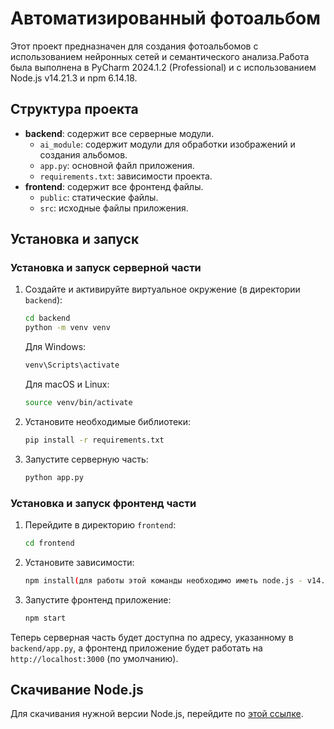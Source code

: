 # Автоматизированный фотоальбом

Этот проект предназначен для создания фотоальбомов с использованием нейронных сетей и семантического анализа.Работа была выполнена в PyCharm 2024.1.2 (Professional) и с использованием Node.js v14.21.3 и npm 6.14.18.

## Структура проекта

- **backend**: содержит все серверные модули.
  - `ai_module`: содержит модули для обработки изображений и создания альбомов.
  - `app.py`: основной файл приложения.
  - `requirements.txt`: зависимости проекта.
- **frontend**: содержит все фронтенд файлы.
  - `public`: статические файлы.
  - `src`: исходные файлы приложения.

## Установка и запуск

### Установка и запуск серверной части


1. Создайте и активируйте виртуальное окружение (в директории `backend`):
    ```bash
    cd backend
    python -m venv venv
    ```

    Для Windows:
    ```bash
    venv\Scripts\activate
    ```

    Для macOS и Linux:
    ```bash
    source venv/bin/activate
    ```

2. Установите необходимые библиотеки:
    ```bash
    pip install -r requirements.txt
    ```

3. Запустите серверную часть:
    ```bash
    python app.py
    ```
### Установка и запуск фронтенд части

1. Перейдите в директорию `frontend`:
    ```bash
    cd frontend
    ```

2. Установите зависимости:
    ```bash
    npm install(для работы этой команды необходимо иметь node.js - v14.21.3 и npm - 6.14.18, либо совместимые с этими версиями)
    ```

3. Запустите фронтенд приложение:
    ```bash
    npm start
    ```
Теперь серверная часть будет доступна по адресу, указанному в `backend/app.py`, а фронтенд приложение будет работать на `http://localhost:3000` (по умолчанию).
## Скачивание Node.js

Для скачивания нужной версии Node.js, перейдите по [этой ссылке](https://nodejs.org/en/download/prebuilt-installer).

